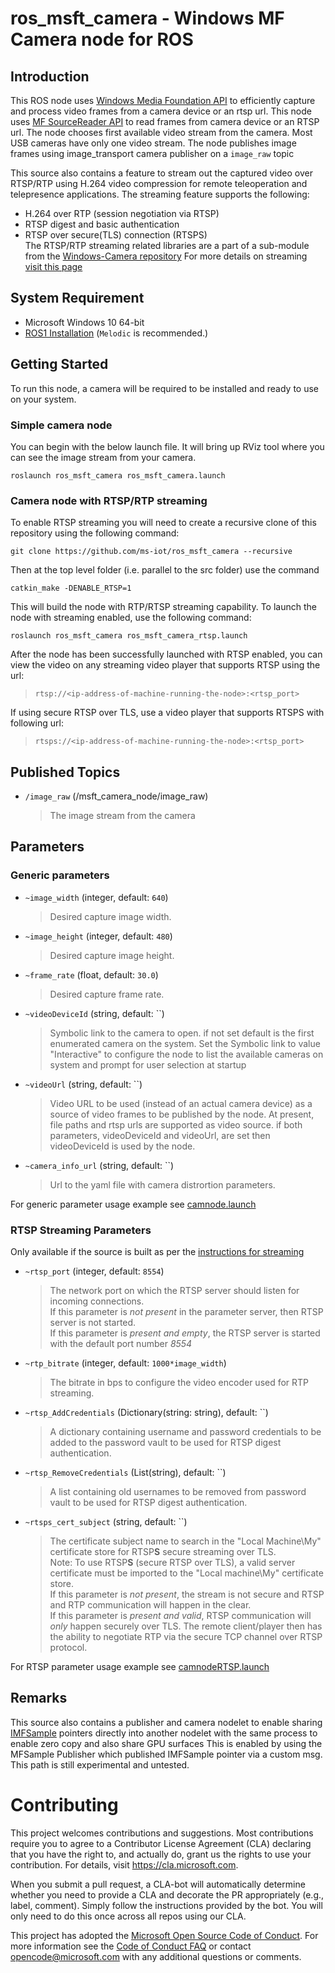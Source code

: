 # ros_msft_camera - Windows MF Camera node for ROS
## Introduction
This ROS node uses [Windows Media Foundation API](https://docs.microsoft.com/en-us/windows/win32/medfound/about-the-media-foundation-sdk) to efficiently capture and process video frames from a camera device or an rtsp url.
This node uses [MF SourceReader API](https://docs.microsoft.com/en-us/windows/win32/medfound/source-reader) to read frames from camera device or an RTSP url. The node chooses first available video stream from the camera. Most USB cameras have only one video stream.
The node publishes image frames using image_transport camera publisher on a `image_raw` topic  

This source also contains a feature to stream out the captured video over RTSP/RTP using H.264 video compression for remote teleoperation and telepresence applications.
The streaming feature supports the following:  
- H.264 over RTP (session negotiation via RTSP)
- RTSP digest and basic authentication 
- RTSP over secure(TLS) connection (RTSPS)  
The RTSP/RTP streaming related libraries are a part of a sub-module from the [Windows-Camera repository](https://github.com/microsoft/Windows-Camera/tree/release/NetworkVideoStreamer_1_0)
For more details on streaming [visit this page](https://github.com/microsoft/Windows-Camera/blob/release/NetworkVideoStreamer_1_0/README.md)  

## System Requirement

  * Microsoft Windows 10 64-bit
  * [ROS1 Installation](http://wiki.ros.org/Installation/Windows) (`Melodic` is recommended.)
  
## Getting Started

To run this node, a camera will be required to be installed and ready to use on your system.

### Simple camera node
You can begin with the below launch file. It will bring up RViz tool where you can see the image stream from your camera.

```
roslaunch ros_msft_camera ros_msft_camera.launch
```

### Camera node with RTSP/RTP streaming
To enable RTSP streaming you will need to create a recursive clone of this repository using the following command:  
```
git clone https://github.com/ms-iot/ros_msft_camera --recursive
```

Then at the top level folder (i.e. parallel to the src folder) use the command  

```
catkin_make -DENABLE_RTSP=1
```
This will build the node with RTP/RTSP streaming capability. 
To launch the node with streaming enabled, use the following command:

```
roslaunch ros_msft_camera ros_msft_camera_rtsp.launch
``` 
After the node has been successfully launched with RTSP enabled, you can view the video on any streaming video player that supports RTSP using the url:  
> `rtsp://<ip-address-of-machine-running-the-node>:<rtsp_port>`

If using secure RTSP over TLS, use a video player that supports RTSPS with following url:  
> `rtsps://<ip-address-of-machine-running-the-node>:<rtsp_port>` 

## Published Topics

  * `/image_raw` (/msft_camera_node/image_raw)
    > The image stream from the camera

## Parameters

### Generic parameters  

  * `~image_width` (integer, default: `640`)
    > Desired capture image width.

  * `~image_height` (integer, default: `480`)
    > Desired capture image height.

  * `~frame_rate` (float, default: `30.0`)
    > Desired capture frame rate.

  * `~videoDeviceId` (string, default: ``)
    > Symbolic link to the camera to open. if not set default is the first enumerated camera on the system.
    > Set the Symbolic link to value "Interactive" to configure the node to list the available cameras on system and prompt for user selection at startup

  * `~videoUrl` (string, default: ``)
    > Video URL to be used (instead of an actual camera device) as a source of video frames to be published by the node.
    > At present, file paths and rtsp urls are supported as video source. if both parameters, videoDeviceId and videoUrl, are set then videoDeviceId is used by the node.

  * `~camera_info_url` (string, default: ``)
    > Url to the yaml file with camera distrortion parameters.

For generic parameter usage example see [camnode.launch](test/camnode.launch) 

### RTSP Streaming Parameters  
Only available if the source is built as per the [instructions for streaming](#camera-node-with-rtsprtp-streaming)  
  
  * `~rtsp_port` (integer, default: `8554`)
    > The network port on which the RTSP server should listen for incoming connections.  
    > If this parameter is *not present* in the parameter server, then RTSP server is not started.  
    > If this parameter is *present and empty*, the RTSP server is started with the default port number *8554*

  * `~rtp_bitrate` (integer, default: `1000*image_width`)
    > The bitrate in bps to configure the video encoder used for RTP streaming.
  
  * `~rtsp_AddCredentials` (Dictionary(string: string), default: ``)
    > A dictionary containing username and password credentials to be added to the password vault to be used for RTSP digest authentication. 

  * `~rtsp_RemoveCredentials` (List(string), default: ``)
    > A list containing old usernames to be removed from password vault to be used for RTSP digest authentication. 

  * `~rtsps_cert_subject` (string, default: ``)
    > The certificate subject name to search in the "Local Machine\My" certificate store for RTSP**S** secure streaming over TLS.  
    > Note: To use RTSP**S** (secure RTSP over TLS), a valid server certificate must be imported to the "Local machine\My" certificate store.  
    > If this parameter is *not present*, the stream is not secure and RTSP and RTP communication will happen in the clear.  
    > If this parameter is *present and valid*, RTSP communication will *only* happen securely over TLS. The remote client/player then has the ability to negotiate RTP via the secure TCP channel over RTSP protocol.

For RTSP parameter usage example see [camnodeRTSP.launch](test/camnodeRTSP.launch)

## Remarks

This source also contains a publisher and camera nodelet to enable sharing [IMFSample](https://docs.microsoft.com/en-us/windows/win32/api/mfobjects/nn-mfobjects-imfsample) pointers directly into another nodelet with the same process to enable zero copy and also share GPU surfaces
This is enabled by using the MFSample Publisher which published IMFSample pointer via a custom msg. This path is still experimental and untested.  

# Contributing

This project welcomes contributions and suggestions.  Most contributions require you to agree to a
Contributor License Agreement (CLA) declaring that you have the right to, and actually do, grant us
the rights to use your contribution. For details, visit https://cla.microsoft.com.

When you submit a pull request, a CLA-bot will automatically determine whether you need to provide
a CLA and decorate the PR appropriately (e.g., label, comment). Simply follow the instructions
provided by the bot. You will only need to do this once across all repos using our CLA.

This project has adopted the [Microsoft Open Source Code of Conduct](https://opensource.microsoft.com/codeofconduct/).
For more information see the [Code of Conduct FAQ](https://opensource.microsoft.com/codeofconduct/faq/) or
contact [opencode@microsoft.com](mailto:opencode@microsoft.com) with any additional questions or comments.


